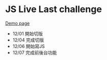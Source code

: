 # JS Live Last challenge

[Demo page](https://tingminitime.github.io/JSLive_LastChallenge/)

* 12/01 開始切版
* 12/04 完成切版
* 12/06 開始寫JS
* 12/07 完成前後台功能